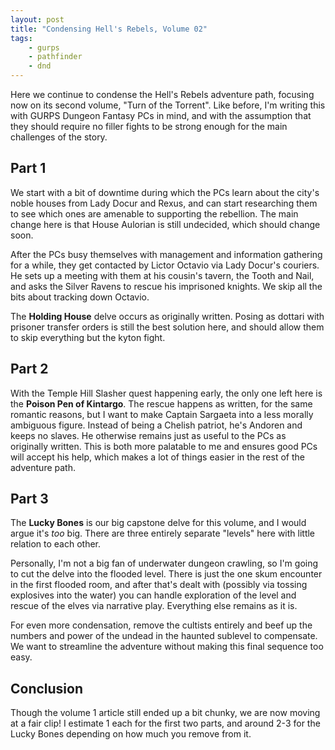 ```yaml
---
layout: post
title: "Condensing Hell's Rebels, Volume 02"
tags:
    - gurps
    - pathfinder
    - dnd
---
```


Here we continue to condense the Hell's Rebels adventure path, focusing now on
its second volume, "Turn of the Torrent". Like before, I'm writing this with
GURPS Dungeon Fantasy PCs in mind, and with the assumption that they should
require no filler fights to be strong enough for the main challenges of the
story.

## Part 1

We start with a bit of downtime during which the PCs learn about the city's
noble houses from Lady Docur and Rexus, and can start researching them to see
which ones are amenable to supporting the rebellion. The main change here is
that House Aulorian is still undecided, which should change soon.

After the PCs busy themselves with management and information gathering for a
while, they get contacted by Lictor Octavio via Lady Docur's couriers. He sets
up a meeting with them at his cousin's tavern, the Tooth and Nail, and asks the
Silver Ravens to rescue his imprisoned knights. We skip all the bits about
tracking down Octavio.

The **Holding House** delve occurs as originally written. Posing as dottari with
prisoner transfer orders is still the best solution here, and should allow them
to skip everything but the kyton fight.

## Part 2

With the Temple Hill Slasher quest happening early, the only one left here is
the **Poison Pen of Kintargo**. The rescue happens as written, for the same
romantic reasons, but I want to make Captain Sargaeta into a less morally
ambiguous figure. Instead of being a Chelish patriot, he's Andoren and keeps no
slaves. He otherwise remains just as useful to the PCs as originally
written. This is both more palatable to me and ensures good PCs will accept his
help, which makes a lot of things easier in the rest of the adventure path.

## Part 3

The **Lucky Bones** is our big capstone delve for this volume, and I would argue
it's _too_ big. There are three entirely separate "levels" here with little
relation to each other.

Personally, I'm not a big fan of underwater dungeon crawling, so I'm going to
cut the delve into the flooded level. There is just the one skum encounter in
the first flooded room, and after that's dealt with (possibly via tossing
explosives into the water) you can handle exploration of the level and rescue of
the elves via narrative play. Everything else remains as it is.

For even more condensation, remove the cultists entirely and beef up the numbers
and power of the undead in the haunted sublevel to compensate. We want to
streamline the adventure without making this final sequence too easy.

## Conclusion

Though the volume 1 article still ended up a bit chunky, we are now moving at a
fair clip! I estimate 1 each for the first two parts, and around 2-3 for the
Lucky Bones depending on how much you remove from it.
